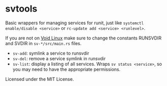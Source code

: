 # svtools

Basic wrappers for managing services for runit, just like `systemctl enable/disable <service>` or `rc-update add <service> <runlevel>`.

If you are not on [Void Linux](//voidlinux.org) make sure to change the constants RUNSVDIR and SVDIR in `sv-*/src/main.rs` files.

- `sv-add`: symlink a service to runsvdir
- `sv-del`: remove a service symlink in runsvdir
- `sv-list`: display a listing of all services. Wraps `sv status <service>`, so you may need to have the appropriate permissions.

Licensed under the MIT License.

